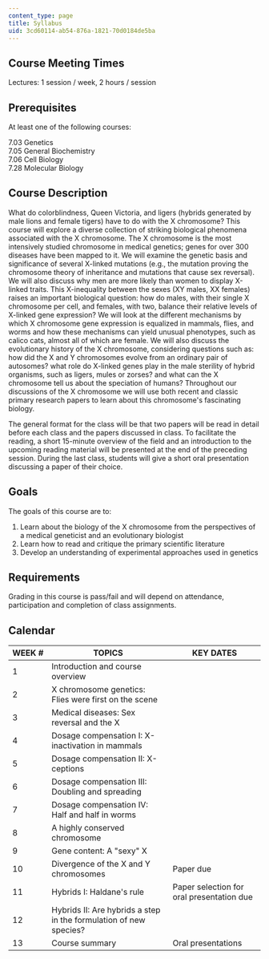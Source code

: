 ```yaml
---
content_type: page
title: Syllabus
uid: 3cd60114-ab54-876a-1821-70d0184de5ba
---
```


Course Meeting Times
--------------------

Lectures: 1 session / week, 2 hours / session

Prerequisites
-------------

At least one of the following courses:

7.03 Genetics  
7.05 General Biochemistry  
7.06 Cell Biology  
7.28 Molecular Biology

Course Description
------------------

What do colorblindness, Queen Victoria, and ligers (hybrids generated by male lions and female tigers) have to do with the X chromosome? This course will explore a diverse collection of striking biological phenomena associated with the X chromosome. The X chromosome is the most intensively studied chromosome in medical genetics; genes for over 300 diseases have been mapped to it. We will examine the genetic basis and significance of several X-linked mutations (e.g., the mutation proving the chromosome theory of inheritance and mutations that cause sex reversal). We will also discuss why men are more likely than women to display X-linked traits. This X-inequality between the sexes (XY males, XX females) raises an important biological question: how do males, with their single X chromosome per cell, and females, with two, balance their relative levels of X-linked gene expression? We will look at the different mechanisms by which X chromosome gene expression is equalized in mammals, flies, and worms and how these mechanisms can yield unusual phenotypes, such as calico cats, almost all of which are female. We will also discuss the evolutionary history of the X chromosome, considering questions such as: how did the X and Y chromosomes evolve from an ordinary pair of autosomes? what role do X-linked genes play in the male sterility of hybrid organisms, such as ligers, mules or zorses? and what can the X chromosome tell us about the speciation of humans? Throughout our discussions of the X chromosome we will use both recent and classic primary research papers to learn about this chromosome's fascinating biology.

The general format for the class will be that two papers will be read in detail before each class and the papers discussed in class. To facilitate the reading, a short 15-minute overview of the field and an introduction to the upcoming reading material will be presented at the end of the preceding session. During the last class, students will give a short oral presentation discussing a paper of their choice.

Goals
-----

The goals of this course are to:

1.  Learn about the biology of the X chromosome from the perspectives of a medical geneticist and an evolutionary biologist
2.  Learn how to read and critique the primary scientific literature
3.  Develop an understanding of experimental approaches used in genetics

Requirements
------------

Grading in this course is pass/fail and will depend on attendance, participation and completion of class assignments.

Calendar
--------

| WEEK # | TOPICS | KEY DATES |
| --- | --- | --- |
| 1 | Introduction and course overview | &nbsp; |
| 2 | X chromosome genetics: Flies were first on the scene | &nbsp; |
| 3 | Medical diseases: Sex reversal and the X | &nbsp; |
| 4 | Dosage compensation I: X-inactivation in mammals | &nbsp; |
| 5 | Dosage compensation II: X-ceptions | &nbsp; |
| 6 | Dosage compensation III: Doubling and spreading | &nbsp; |
| 7 | Dosage compensation IV: Half and half in worms | &nbsp; |
| 8 | A highly conserved chromosome | &nbsp; |
| 9 | Gene content: A "sexy" X | &nbsp; |
| 10 | Divergence of the X and Y chromosomes | Paper due |
| 11 | Hybrids I: Haldane's rule | Paper selection for oral presentation due |
| 12 | Hybrids II: Are hybrids a step in the formulation of new species? | &nbsp; |
| 13 | Course summary | Oral presentations